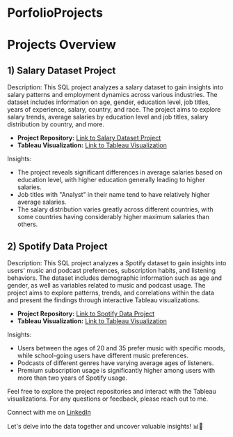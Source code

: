 # PorfolioProjects

# Projects Overview

## 1) Salary Dataset Project

Description:
This SQL project analyzes a salary dataset to gain insights into salary patterns and employment dynamics across various industries. The dataset includes information on age, gender, education level, job titles, years of experience, salary, country, and race. The project aims to explore salary trends, average salaries by education level and job titles, salary distribution by country, and more.

- **Project Repository:** [Link to Salary Dataset Project]([link-to-salary-dataset-project](https://github.com/AnoopHari/PorfolioProjects/blob/main/Salary%20Dataset%20Project.sql))
- **Tableau Visualization:** [Link to Tableau Visualization]([link-to-tableau-visualization](https://public.tableau.com/app/profile/anoop.s.hari/viz/SalaryInsightsDashboardUncoveringCompensationPatternsandDemographics/Dashboard1))

Insights:
- The project reveals significant differences in average salaries based on education level, with higher education generally leading to higher salaries.
- Job titles with "Analyst" in their name tend to have relatively higher average salaries.
- The salary distribution varies greatly across different countries, with some countries having considerably higher maximum salaries than others.

## 2) Spotify Data Project

Description:
This SQL project analyzes a Spotify dataset to gain insights into users' music and podcast preferences, subscription habits, and listening behaviors. The dataset includes demographic information such as age and gender, as well as variables related to music and podcast usage. The project aims to explore patterns, trends, and correlations within the data and present the findings through interactive Tableau visualizations.

- **Project Repository:** [Link to Spotify Data Project]([link-to-spotify-data-project](https://github.com/AnoopHari/PorfolioProjects/blob/main/Spotify%20Data%20Project.sql))
- **Tableau Visualization:** [Link to Tableau Visualization]([link-to-tableau-visualization](https://public.tableau.com/app/profile/anoop.s.hari/viz/SpotifyUserDataReview/Dashboard1?publish=yes))

Insights:
- Users between the ages of 20 and 35 prefer music with specific moods, while school-going users have different music preferences.
- Podcasts of different genres have varying average ages of listeners.
- Premium subscription usage is significantly higher among users with more than two years of Spotify usage.

Feel free to explore the project repositories and interact with the Tableau visualizations. For any questions or feedback, please reach out to me.

Connect with me on [LinkedIn](www.linkedin.com/in/anoopshari) 

Let's delve into the data together and uncover valuable insights! 📊🎵
